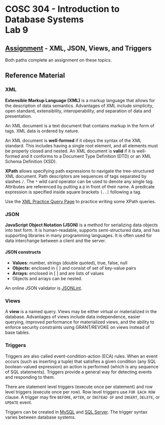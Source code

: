 # COSC 304 - Introduction to Database Systems<br>Lab 9

<!--
## [Development](develop/) Stream - XML, JSON, Views, and Triggers

Add JSON output for your web service.

## [Analysis](analyze/) Stream - Handling Data Formats (CSV, XML, JSON)

Process data in other formats and connect it with relational data.
-->

## [Assignment](assign/) - XML, JSON, Views, and Triggers

Both paths complete an assignment on these topics.

## Reference Material

### XML

**Extensible Markup Language (XML)** is a markup language that allows for the description of data semantics. Advantages of XML include simplicity, open standard, extensibility, interoperability, and separation of data and presentation.

An XML document is a text document that contains markup in the form of tags. XML data is ordered by nature. 

An XML document is **well-formed** if it obeys the syntax of the XML standard.  This includes having a single root element, and all elements must be properly closed and nested. An XML document is **valid** if it is well-formed and it conforms to a Document Type Definition (DTD) or an XML Schema Definition (XSD). 

**XPath** allows specifying path expressions to navigate the tree-structured XML document. Path descriptors are sequences of tags separated by slashes `/`. The `*` wild card operator can be used to denote any single tag. Attributes are referenced by putting a `@` in front of their name. A predicate expression is specified inside square brackets `[..]` following a tag. 

Use the [XML Practice Query Page](https://cosc304.ok.ubc.ca/rlawrenc/tomcat/xml/xmlquery.html) to practice writing some XPath queries.

### JSON

**JavaScript Object Notation (JSON)** is a method for serializing data objects into text form. It is human-readable, supports semi-structured data, and has supporting libraries in many programming languages. It is often used for data interchange between a client and the server. 

#### JSON constructs
- **Values:** number, strings (double quoted), true, false, null
- **Objects:** enclosed in { } and consist of set of key-value pairs
- **Arrays:** enclosed in [ ] and are lists of values
- Objects and arrays can be nested.

An online JSON validator is [JSONLint](https://jsonlint.com).

### Views

A **view** is a named query.  Views may be either virtual or materialized in the database. Advantages of views include data independence, easier querying, improved performance for materialized views, and the ability to enforce security constraints using GRANT/REVOKE on views instead of base tables.

### Triggers

Triggers are also called event-condition-action (ECA) rules. When an event occurs (such as inserting a tuple) that satisfies a given condition (any SQL boolean-valued expression) an action is performed (which is any sequence of SQL statements). Triggers provide a general way for detecting events and responding to them.

There are statement level triggers (execute once per statement) and row level triggers (execute once per row). Row level triggers use `FOR EACH ROW` clause. A trigger may fire `BEFORE`, `AFTER`, or `INSTEAD OF` and `INSERT`, `DELETE`, or `UPDATE` event.

Triggers can be created in [MySQL](https://dev.mysql.com/doc/refman/8.0/en/create-trigger.html) and [SQL Server](https://learn.microsoft.com/en-us/sql/t-sql/statements/create-trigger-transact-sql?view=sql-server-ver16). The trigger syntax varies between database systems.

